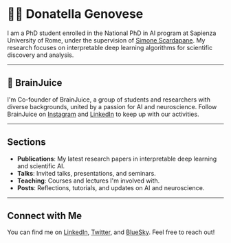 <!DOCTYPE html>
<html lang="en">
<head>
  <meta charset="UTF-8">
  <title>Donatella Genovese – PhD Candidate in AI</title>
  <meta name="description" content="Donatella Genovese, PhD Candidate in Artificial Intelligence">
  <meta name="viewport" content="width=device-width, initial-scale=1.0">
  <meta name="robots" content="index, follow">
</head>
<body>

  <h1>👩‍🎓 Donatella Genovese</h1>
  <p>I am a PhD student enrolled in the National PhD in AI program at Sapienza University of Rome, under the supervision of <a href="https://www.sscardapane.it/">Simone Scardapane</a>. My research focuses on interpretable deep learning algorithms for scientific discovery and analysis.</p>

  <hr>

  <h2>🧠 BrainJuice</h2>
  <p>I'm Co-founder of BrainJuice, a group of students and researchers with diverse backgrounds, united by a passion for AI and neuroscience. Follow BrainJuice on <a href="https://instagram.com/brainjuiceclub">Instagram</a> and <a href="https://linkedin.com/company/brainjuiceclub">LinkedIn</a> to keep up with our activities.</p>

  <hr>

  <h2>Sections</h2>
  <ul>
    <li><strong>Publications</strong>: My latest research papers in interpretable deep learning and scientific AI.</li>
    <li><strong>Talks</strong>: Invited talks, presentations, and seminars.</li>
    <li><strong>Teaching</strong>: Courses and lectures I'm involved with.</li>
    <li><strong>Posts</strong>: Reflections, tutorials, and updates on AI and neuroscience.</li>
  </ul>

  <hr>

  <h2>Connect with Me</h2>
  <p>You can find me on 
    <a href="https://www.linkedin.com/in/donatella-genovese">LinkedIn</a>, 
    <a href="https://x.com/d_genovese">Twitter</a>, and 
    <a href="https://bsky.app/profile/donatellag.bsky.social">BlueSky</a>. 
    Feel free to reach out!
  </p>

</body>
</html>
